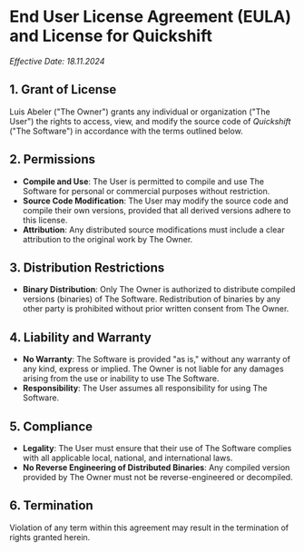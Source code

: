# End User License Agreement (EULA) and License for Quickshift

*Effective Date: 18.11.2024*

## 1. Grant of License
Luis Abeler ("The Owner") grants any individual or organization ("The User") the rights to access, view, and modify the source code of *Quickshift* ("The Software") in accordance with the terms outlined below.

## 2. Permissions
- **Compile and Use**: The User is permitted to compile and use The Software for personal or commercial purposes without restriction.
- **Source Code Modification**: The User may modify the source code and compile their own versions, provided that all derived versions adhere to this license.
- **Attribution**: Any distributed source modifications must include a clear attribution to the original work by The Owner.

## 3. Distribution Restrictions
- **Binary Distribution**: Only The Owner is authorized to distribute compiled versions (binaries) of The Software. Redistribution of binaries by any other party is prohibited without prior written consent from The Owner.

## 4. Liability and Warranty
- **No Warranty**: The Software is provided "as is," without any warranty of any kind, express or implied. The Owner is not liable for any damages arising from the use or inability to use The Software.
- **Responsibility**: The User assumes all responsibility for using The Software.

## 5. Compliance
- **Legality**: The User must ensure that their use of The Software complies with all applicable local, national, and international laws.
- **No Reverse Engineering of Distributed Binaries**: Any compiled version provided by The Owner must not be reverse-engineered or decompiled.

## 6. Termination
Violation of any term within this agreement may result in the termination of rights granted herein.
